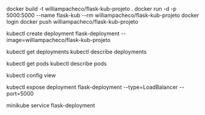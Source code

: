 docker build -t williampacheco/flask-kub-projeto .
docker run -d -p 5000:5000 --name flask-kub --rm  williampacheco/flask-kub-projeto
docker login
docker push williampacheco/flask-kub-projeto


kubectl create deployment flask-deployment --image=williampacheco/flask-kub-projeto

kubectl get deployments
kubectl describe deployments

kubectl get pods
kubectl describe pods

kubectl config view

kubectl expose deployment flask-deployment --type=LoadBalancer --port=5000

minikube service flask-deployment